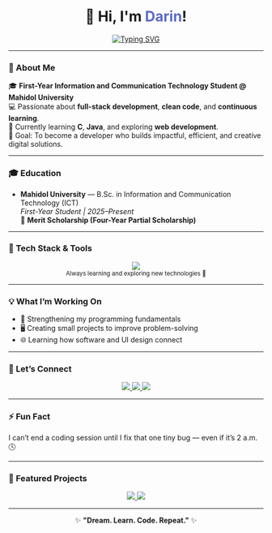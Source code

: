 


<!-- Header -->
<h1 align="center">👋 Hi, I'm <span style="color:#5C6BC0;">Darin</span>!</h1>

<!-- Typing Animation -->
<p align="center">
  <a href="https://git.io/typing-svg">
    <img src="https://readme-typing-svg.demolab.com?font=Fira+Code&pause=1000&color=5C6BC0&center=true&vCenter=true&width=500&lines=ICT+Student+at+Mahidol+University;Aspiring+Full-Stack+Developer;C+and+Java+Learner;Dream.+Learn.+Code.+Repeat." alt="Typing SVG" />
  </a>
</p>

---

### 🚀 About Me  
🎓 **First-Year Information and Communication Technology Student @ Mahidol University**  
💻 Passionate about **full-stack development**, **clean code**, and **continuous learning**.  
🌱 Currently learning **C**, **Java**, and exploring **web development**.  
🎯 Goal: To become a developer who builds impactful, efficient, and creative digital solutions.

---

### 🎓 Education
- **Mahidol University** — B.Sc. in Information and Communication Technology (ICT)  
  _First-Year Student | 2025–Present_  
  🏅 **Merit Scholarship (Four-Year Partial Scholarship)**

---

### 🧠 Tech Stack & Tools  
<p align="center">
  <!-- Languages -->
  <img src="https://skillicons.dev/icons?i=c,java,vscode,github" />
  <br>
  <sub>Always learning and exploring new technologies 🚀</sub>
</p>

---

### 💡 What I’m Working On
- 🧠 Strengthening my programming fundamentals  
- 🖥️ Creating small projects to improve problem-solving  
- 🌐 Learning how software and UI design connect  

---

### 🤝 Let’s Connect
<p align="center">
  <a href="https://linkedin.com/in/nuhachoeiiam">
    <img src="https://img.shields.io/badge/LinkedIn-0A66C2?style=for-the-badge&logo=linkedin&logoColor=white" />
  </a>
  <a href="mailto:nuhachoeiiam@gmial.com">
    <img src="https://img.shields.io/badge/Email-D14836?style=for-the-badge&logo=gmail&logoColor=white" />
  </a>
  <a href="https://drive.google.com/file/d/1kXBzsPHthbV-615kgsAjoi2qpUli9TMn/view?usp=sharing" target="_blank">
    <img src="https://img.shields.io/badge/📄_Resume-5C6BC0?style=for-the-badge&logo=adobeacrobatreader&logoColor=white" />
  </a>
</p>

---

### ⚡ Fun Fact  
I can’t end a coding session until I fix that one tiny bug — even if it’s 2 a.m. 🕓  

---

### 🌟 Featured Projects
<p align="center">
  <a href="https://github.com/YOUR_GITHUB_USERNAME/java-calculator">
    <img src="https://img.shields.io/badge/🧮_Java%20Calculator-5C6BC0?style=for-the-badge" />
  </a>
  <a href="https://github.com/YOUR_GITHUB_USERNAME/c-mini-game">
    <img src="https://img.shields.io/badge/🎮_C%20Mini%20Game-00897B?style=for-the-badge" />
  </a>
</p>

---

<p align="center">
✨ <b>"Dream. Learn. Code. Repeat."</b> ✨  
</p>


